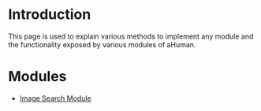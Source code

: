 # Introduction #

This page is used to explain various methods to implement any module and the functionality exposed by various modules of aHuman.


# Modules #

  * [Image Search Module](ImageSearchKB.md)
